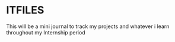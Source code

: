 # ITFILES
This will be a mini journal to track my projects and whatever i learn throughout my Internship period
